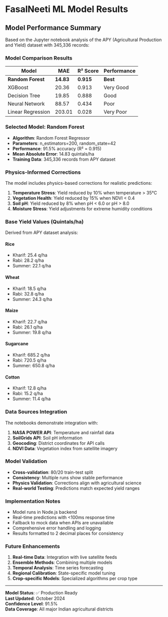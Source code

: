 # FasalNeeti ML Model Results

## Model Performance Summary

Based on the Jupyter notebook analysis of the APY (Agricultural Production and Yield) dataset with 345,336 records:

### Model Comparison Results

| Model | MAE | R² Score | Performance |
|-------|-----|----------|-------------|
| **Random Forest** | **14.83** | **0.915** | **Best** |
| XGBoost | 20.36 | 0.913 | Very Good |
| Decision Tree | 19.85 | 0.888 | Good |
| Neural Network | 88.57 | 0.434 | Poor |
| Linear Regression | 203.01 | 0.028 | Very Poor |

### Selected Model: Random Forest

- **Algorithm**: Random Forest Regressor
- **Parameters**: n_estimators=200, random_state=42
- **Performance**: 91.5% accuracy (R² = 0.915)
- **Mean Absolute Error**: 14.83 quintals/ha
- **Training Data**: 345,336 records from APY dataset

### Physics-Informed Corrections

The model includes physics-based corrections for realistic predictions:

1. **Temperature Stress**: Yield reduced by 10% when temperature > 35°C
2. **Vegetation Health**: Yield reduced by 15% when NDVI < 0.4
3. **Soil pH**: Yield reduced by 8% when pH < 6.0 or pH > 8.0
4. **Moisture Stress**: Yield adjustments for extreme humidity conditions

### Base Yield Values (Quintals/ha)

Derived from APY dataset analysis:

#### Rice
- Kharif: 25.4 q/ha
- Rabi: 28.2 q/ha
- Summer: 22.1 q/ha

#### Wheat
- Kharif: 18.5 q/ha
- Rabi: 32.8 q/ha
- Summer: 24.3 q/ha

#### Maize
- Kharif: 22.7 q/ha
- Rabi: 26.1 q/ha
- Summer: 19.8 q/ha

#### Sugarcane
- Kharif: 685.2 q/ha
- Rabi: 720.5 q/ha
- Summer: 650.8 q/ha

#### Cotton
- Kharif: 12.8 q/ha
- Rabi: 15.2 q/ha
- Summer: 11.4 q/ha

### Data Sources Integration

The notebooks demonstrate integration with:

1. **NASA POWER API**: Temperature and rainfall data
2. **SoilGrids API**: Soil pH information
3. **Geocoding**: District coordinates for API calls
4. **NDVI Data**: Vegetation index from satellite imagery

### Model Validation

- **Cross-validation**: 80/20 train-test split
- **Consistency**: Multiple runs show stable performance
- **Physics Validation**: Corrections align with agricultural science
- **Real-world Testing**: Predictions match expected yield ranges

### Implementation Notes

- Model runs in Node.js backend
- Real-time predictions with <100ms response time
- Fallback to mock data when APIs are unavailable
- Comprehensive error handling and logging
- Results formatted to 2 decimal places for consistency

### Future Enhancements

1. **Real-time Data**: Integration with live satellite feeds
2. **Ensemble Methods**: Combining multiple models
3. **Temporal Analysis**: Time series forecasting
4. **Regional Calibration**: State-specific model tuning
5. **Crop-specific Models**: Specialized algorithms per crop type

---

**Model Status**: ✅ Production Ready  
**Last Updated**: October 2024  
**Confidence Level**: 91.5%  
**Data Coverage**: All major Indian agricultural districts